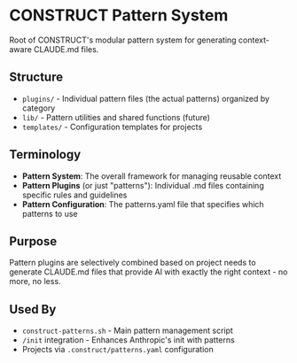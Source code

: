 # CONSTRUCT Pattern System

Root of CONSTRUCT's modular pattern system for generating context-aware CLAUDE.md files.

## Structure
- `plugins/` - Individual pattern files (the actual patterns) organized by category
- `lib/` - Pattern utilities and shared functions (future)
- `templates/` - Configuration templates for projects

## Terminology
- **Pattern System**: The overall framework for managing reusable context
- **Pattern Plugins** (or just "patterns"): Individual .md files containing specific rules and guidelines
- **Pattern Configuration**: The patterns.yaml file that specifies which patterns to use

## Purpose
Pattern plugins are selectively combined based on project needs to generate CLAUDE.md files that provide AI with exactly the right context - no more, no less.

## Used By
- `construct-patterns.sh` - Main pattern management script
- `/init` integration - Enhances Anthropic's init with patterns
- Projects via `.construct/patterns.yaml` configuration